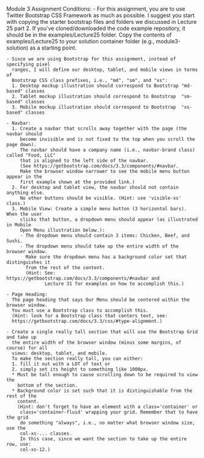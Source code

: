 Module 3 Assignment Conditions:
	- For this assignment, you are to use Twitter Bootstrap CSS Framework as much 
	  as possible. I suggest you start with copying the starter bootstrap files
	  and folders we discussed in Lecture 25 part 2.
	  If you've cloned/downloaded the code example repository, it should be in the 
	  examples/Lecture25 folder. Copy the contents of examples/Lecture25 to your 
	  solution container folder (e.g., module3-solution) as a starting point.

	- Since we are using Bootstrap for this assignment, instead of specifying pixel
	  ranges, I will define our desktop, tablet, and mobile views in terms of 
	  Bootstrap CSS class prefixes, i.e., "md", "sm", and "xs":
	  1. Desktop mockup illustration should correspond to Bootstrap "md-based" classes
	  2. Tablet mockup illustration should correspond to Bootstrap  "sm-based" classes
	  3. Mobile mockup illustration should correspond to Bootstrap  "xs-based" classes

	- Navbar:
	  1. Create a navbar that scrolls away together with the page (the navbar should 
	     become invisible and is not fixed to the top when you scroll the page down). 
	     The navbar should have a company name (i.e., navbar-brand class) called "Food, LLC" 
	     that is aligned to the left side of the navbar.
	     (See https://getbootstrap.com/docs/3.3/components/#navbar. 
	     Make the browser window narrower to see the mobile menu button appear in the 
	     first example shown at the provided link.)
	  2. For desktop and tablet view, the navbar should not contain anything else.
	     No other buttons should be visible. (Hint: use 'visible-xs' class.)
	  3. Mobile View: Create a simple menu button (3 horizontal bars). When the user
	     clicks that button, a dropdown menu should appear (as illustrated in Mobile
	     Open Menu illustration below.):
	     - The dropdown menu should contain 3 items: Chicken, Beef, and Sushi.
	     - The dropdown menu should take up the entire width of the browser window.
	       Make sure the dropdown menu has a background color set that distinguishes it
	       from the rest of the content.
	       (Hint: See: https://getbootstrap.com/docs/3.3/components/#navbar and
                  Lecture 31 for examples on how to accomplish this.)

	- Page Heading:
	  The page heading that says Our Menu should be centered within the browser window.
	  You must use a Bootstrap class to accomplish this.
	  (Hint: look for a Bootstrap class that centers text, see:
	  https://getbootstrap.com/docs/3.3/css/#type-alignment.)

	- Create a single really tall section that will use the Bootstrap Grid and take up
	  the entire width of the browser window (minus some margins, of course) for all
	  views: desktop, tablet, and mobile.
	  To make the section really tall, you can either:
	  1. fill it out with a LOT of text or
	  2. simply set its height to something like 1000px.
	  * Must be tall enough to cause scrolling down to be required to view the
	    bottom of the section.
	  * Background color is set such that it is distinguishable from the rest of the 
	    content.
	    (Hint: don't forget to have an element with a class='container' or 
	     class='container-fluid' wrapping your grid. Remember that to have the grid
		 do something "always", i.e., no matter what browser window size, use the 
	     col-xs-... classes.
	     In this case, since we want the section to take up the entire row, use:
		 col-xs-12.)

